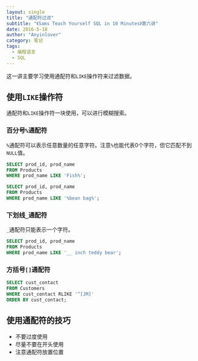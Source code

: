```yaml
---
layout: single
title: "通配符过滤"
subtitle: "《Sams Teach Yourself SQL in 10 Minutes》第六讲"
date: 2016-5-18
author: "Anyinlover"
category: 笔记
tags:
  - 编程语言
  - SQL
---
```

这一讲主要学习使用通配符和`LIKE`操作符来过滤数据。

## 使用`LIKE`操作符
通配符和`LIKE`操作符一块使用，可以进行模糊搜索。

### 百分号`%`通配符

`%`通配符可以表示任意数量的任意字符。注意`%`也能代表0个字符，但它匹配不到`NULL`值。

~~~sql
SELECT prod_id, prod_name
FROM Products
WHERE prod_name LIKE 'Fish%';

SELECT prod_id, prod_name
FROM Products
WHERE prod_name LIKE '%bean bag%';
~~~

### 下划线`_`通配符

`_`通配符只能表示一个字符。

~~~sql
SELECT prod_id, prod_name
FROM Products
WHERE prod_name LIKE '__ inch teddy bear';
~~~

### 方括号`[]`通配符

~~~sql
SELECT cust_contact
FROM Customers
WHERE cust_contact RLIKE '^[JM]'
ORDER BY cust_contact;
~~~

## 使用通配符的技巧

* 不要过度使用
* 尽量不要在开头使用
* 注意通配符放置位置